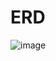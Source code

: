 # ERD

![image](https://github.com/Sachena/udt_dip/assets/61732056/1b26ad22-3676-4ec4-a96c-ca9093c192a7)



